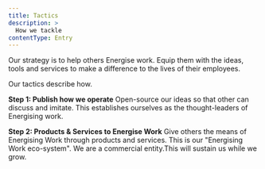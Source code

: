 ```yaml
---
title: Tactics
description: >
  How we tackle
contentType: Entry
---
```


Our strategy is to help others Energise work. Equip them with the ideas, tools and services to make a difference to the lives of their employees.

Our tactics describe how.

**Step 1: Publish how we operate**
Open-source our ideas so that other can discuss and imitate. This establishes ourselves as the thought-leaders of Energising work.

**Step 2: Products & Services to Energise Work**
Give others the means of Energising Work through products and services.
This is our "Energising Work eco-system". We are a commercial entity.This will sustain us while we grow.
